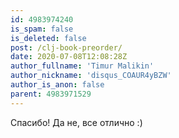 ```yaml
---
id: 4983974240
is_spam: false
is_deleted: false
post: /clj-book-preorder/
date: 2020-07-08T12:08:28Z
author_fullname: 'Timur Malikin'
author_nickname: 'disqus_COAUR4yBZW'
author_is_anon: false
parent: 4983971529
---
```


<p>Спасибо! Да не, все отлично :)</p>
